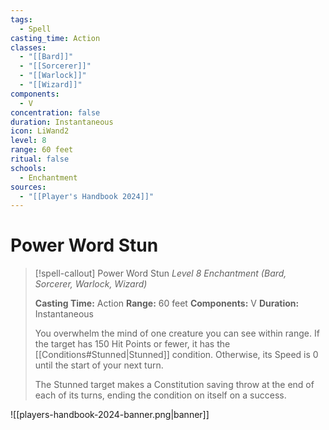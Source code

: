 ```yaml
---
tags:
  - Spell
casting_time: Action
classes:
  - "[[Bard]]"
  - "[[Sorcerer]]"
  - "[[Warlock]]"
  - "[[Wizard]]"
components:
  - V
concentration: false
duration: Instantaneous
icon: LiWand2
level: 8
range: 60 feet
ritual: false
schools:
  - Enchantment
sources:
  - "[[Player's Handbook 2024]]"
---
```


# Power Word Stun

>[!spell-callout] Power Word Stun
>_Level 8 Enchantment (Bard, Sorcerer, Warlock, Wizard)_
>
>**Casting Time:** Action
>**Range:** 60 feet
>**Components:** V
>**Duration:** Instantaneous
>
>You overwhelm the mind of one creature you can see within range. If the target has 150 Hit Points or fewer, it has the [[Conditions#Stunned\|Stunned]] condition. Otherwise, its Speed is 0 until the start of your next turn.
>
>The Stunned target makes a Constitution saving throw at the end of each of its turns, ending the condition on itself on a success.


![[players-handbook-2024-banner.png|banner]]
